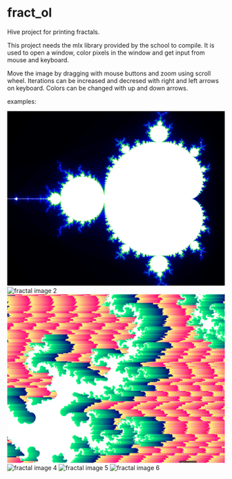 # fract_ol
Hive project for printing fractals.

This project needs the mlx library provided by the school to compile. It is used to open a window, color pixels in the window and get input from mouse and keyboard.

Move the image by dragging with mouse buttons and zoom using scroll wheel.
Iterations can be increased and decresed with right and left arrows on keyboard.
Colors can be changed with up and down arrows.

examples:

![fractal image 1](images/img1.png)
![fractal image 2](images/img2.png)
![fractal image 3](images/img3.png)
![fractal image 4](images/img4.png)
![fractal image 5](images/img5.png)
![fractal image 6](images/img6.png)
